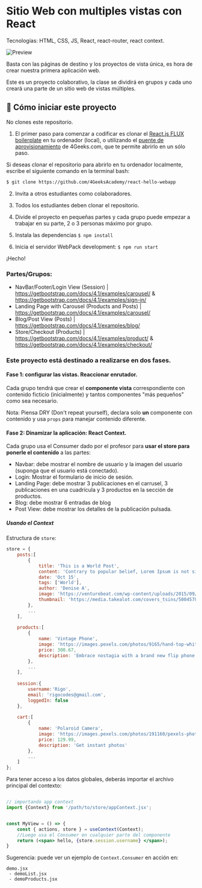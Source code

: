 <!--hide-->
# Sitio Web con multiples vistas con React 
<!--endhide-->

Tecnologías: HTML, CSS, JS, React, react-router, react context.

![Preview](https://github.com/breatheco-de/exercise-multi-view-react-collaborative-website/blob/master/preview.gif?raw=true)

Basta con las páginas de destino y los proyectos de vista única, es hora de crear nuestra primera aplicación web.

Este es un proyecto colaborativo, la clase se dividirá en grupos y cada uno creará una parte de un sitio web de vistas múltiples.

<how-to-start>
    
## 🌱  Cómo iniciar este proyecto

No clones este repositorio.

1. El primer paso para comenzar a codificar es clonar el [React.js FLUX boilerplate](https://github.com/4GeeksAcademy/react-hello-webapp) en tu ordenador (local), o utilizando el [puente de aprovisionamiento](https://s.4geeks.com/v1/provisioning/public/container/new?repo=https://github.com/4GeeksAcademy/react-hello-webapp) de 4Geeks.com, que te permite abrirlo en un sólo paso.

Si deseas clonar el repositorio para abrirlo en tu ordenador localmente, escribe el siguiente comando en la terminal bash:

```sh
$ git clone https://github.com/4GeeksAcademy/react-hello-webapp
```

2. Invita a otros estudiantes como colaboradores.

3. Todos los estudiantes deben clonar el repositorio.

4. Divide el proyecto en pequeñas partes y cada grupo puede empezar a trabajar en su parte, 2 o 3 personas máximo por grupo.

5. Instala las dependencias `$ npm install`

6. Inicia el servidor WebPack development: `$ npm run start`

¡Hecho!

</how-to-start>

### Partes/Grupos:

- NavBar/Footer/Login View (Session) |
https://getbootstrap.com/docs/4.1/examples/carousel/ & https://getbootstrap.com/docs/4.1/examples/sign-in/
- Landing Page with Carousel (Products and Posts) | 
https://getbootstrap.com/docs/4.1/examples/carousel/
- Blog/Post View (Posts) | 
https://getbootstrap.com/docs/4.1/examples/blog/
- Store/Checkout (Products) | 
https://getbootstrap.com/docs/4.1/examples/product/ & https://getbootstrap.com/docs/4.1/examples/checkout/

### Este proyecto está destinado a realizarse en dos fases.

#### Fase 1: configurar las vistas. Reaccionar enrutador.

Cada grupo tendrá que crear el **componente vista**  correspondiente con contenido ficticio (inicialmente) y tantos componentes "más pequeños" como sea necesario.

Nota: Piensa DRY (Don't repeat yourself), declara solo **un** componente con contenido y usa ```props``` para manejar contenido diferente.

#### Fase 2: Dinamizar la aplicación: React Context.

Cada grupo usa el Consumer dado por el profesor para **usar el store para ponerle el contenido** a las partes:

- Navbar: debe mostrar el nombre de usuario y la imagen del usuario (suponga que el usuario está conectado).
- Login: Mostrar el formulario de inicio de sesión.
- Landing Page: debe mostrar 3 publicaciones en el carrusel, 3 publicaciones en una cuadrícula y 3 productos en la sección de productos.
- Blog: debe mostrar 6 entradas de blog
- Post View: debe mostrar los detalles de la publicación pulsada.

##### Usando el Context

Estructura de `store`:

```javascript
store = {
    posts:[
        {
            title: 'This is a World Post',
            content: 'Contrary to popular belief, Lorem Ipsum is not simply random text. It has roots in a piece of classical Latin literature from 45 BC, making it over 2000 years old. Richard McClintock, a Latin professor at Hampden-Sydney College in Virginia, looked up one of the more obscure Latin words, consectetur, from a Lorem Ipsum passage, and going through the cites of the word in classical literature, discovered the undoubtable source. Lorem Ipsum comes from sections 1.10.32 and 1.10.33 of "de Finibus Bonorum et Malorum" (The Extremes of Good and Evil) by Cicero, written in 45 BC. This book is a treatise on the theory of ethics, very popular during the Renaissance. The first line of Lorem Ipsum, "Lorem ipsum dolor sit amet..", comes from a line in section 1.10.32.Contrary to popular belief, Lorem Ipsum is not simply random text. It has roots in a piece of classical Latin literature from 45 BC, making it over 2000 years old. Richard McClintock, a Latin professor at Hampden-Sydney College in Virginia, looked up one of the more obscure Latin words, consectetur, from a Lorem Ipsum passage, and going through the cites of the word in classical literature, discovered the undoubtable source. Lorem Ipsum comes from sections 1.10.32 and 1.10.33 of "de Finibus Bonorum et Malorum" (The Extremes of Good and Evil) by Cicero, written in 45 BC. This book is a treatise on the theory of ethics, very popular during the Renaissance. The first line of Lorem Ipsum, "Lorem ipsum dolor sit amet..", comes from a line in section 1.10.32. The standard chunk of Lorem Ipsum used since the 1500s is reproduced below for those interested. Sections 1.10.32 and 1.10.33 from "de Finibus Bonorum et Malorum" by Cicero are also reproduced in their exact original form, accompanied by English versions from the 1914 translation by H. Rackham.',
            date: 'Oct 15',
            tags: ['World'],
            author: 'Denise A',
            image: 'https://venturebeat.com/wp-content/uploads/2015/09/Screen-Shot-2015-09-03-at-13.43.14-e1441259794560.png',
            thumbnail: 'https://media.takealot.com/covers_tsins/50045787/50045787-1-listgrid.jpg'
        },
        ...
    ],
    
    products:[
        {
            name: 'Vintage Phone',
            image: 'https://images.pexels.com/photos/9165/hand-top-white-old.jpg?auto=compress&cs=tinysrgb&h=500&w=500',
            price: 300.67,
            description: 'Embrace nostagia with a brand new flip phone'
        },
        ...
    ],
    
    session:{
        username:'Rigo',
        email: 'rigocodes@gmail.com',
        loggedIn: false
    },
    
    cart:[
        {
            name: 'Polaroid Camera',
            image: 'https://images.pexels.com/photos/191160/pexels-photo-191160.jpeg?auto=compress&cs=tinysrgb&h=500&w=500',
            price: 129.99,
            description: 'Get instant photos'
        },
        ...
    ]
};
```

Para tener acceso a los datos globales, deberás importar el archivo principal del contexto:


```jsx

// importando app context
import {Context} from '/path/to/store/appContext.jsx';


const MyView = () => {
    const { actions, store } = useContext(Context);
    //Luego usa el Consumer en cualquier parte del componente
    return (<span> hello, {store.session.username} </span>);
}
```

Sugerencia: puede ver un ejemplo de ```Context.Consumer``` en acción en:

```
demo.jsx
 - demoList.jsx
 - demoProducts.jsx
```


